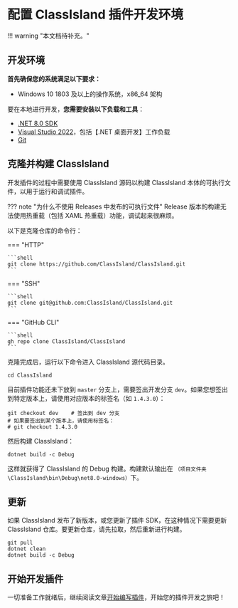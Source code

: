 # 配置 ClassIsland **插件**开发环境

!!! warning "本文档待补充。"

## 开发环境

**首先确保您的系统满足以下要求：**

- Windows 10 1803 及以上的操作系统，x86_64 架构

要在本地进行开发，**您需要安装以下负载和工具**：

- [.NET 8.0 SDK](https://dotnet.microsoft.com/zh-cn/download/dotnet/8.0)
- [Visual Studio 2022](https://visualstudio.microsoft.com/)，包括【.NET 桌面开发】工作负载
- [Git](https://git-scm.com/)

## 克隆并构建 ClassIsland

开发插件的过程中需要使用 ClassIsland 源码以构建 ClassIsland 本体的可执行文件，以用于运行和调试插件。

??? note "为什么不使用 Releases 中发布的可执行文件"
    Release 版本的构建无法使用热重载（包括 XAML 热重载）功能，调试起来很麻烦。

以下是克隆仓库的命令行：

=== "HTTP"

    ```shell
    git clone https://github.com/ClassIsland/ClassIsland.git
    ```

=== "SSH"

    ```shell
    git clone git@github.com:ClassIsland/ClassIsland.git
    ```

=== "GitHub CLI"

    ```shell
    gh repo clone ClassIsland/ClassIsland
    ```

克隆完成后，运行以下命令进入 ClassIsland 源代码目录。

``` shell
cd ClassIsland
```

目前插件功能还未下放到 `master` 分支上，需要签出开发分支 `dev`。如果您想签出到特定版本上，请使用对应版本的标签名（如 `1.4.3.0`）：

``` shell
git checkout dev    # 签出到 dev 分支
# 如果要签出到某个版本上，请使用标签名：
# git checkout 1.4.3.0
```

然后构建 ClassIsland：

``` shell
dotnet build -c Debug
```

这样就获得了 ClassIsland 的 Debug 构建。构建默认输出在 `（项目文件夹\ClassIsland\bin\Debug\net8.0-windows）`下。

## 更新

如果 ClassIsland 发布了新版本，或您更新了插件 SDK，在这种情况下需要更新 ClassIsland 仓库。要更新仓库，请先拉取，然后重新进行构建。

``` shell
git pull
dotnet clean
dotnet build -c Debug
```

## 开始开发插件

一切准备工作就绪后，继续阅读文章[开始编写插件](../plugins/create-project.md)，开始您的插件开发之旅吧！
